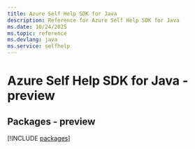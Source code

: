 ```yaml
---
title: Azure Self Help SDK for Java
description: Reference for Azure Self Help SDK for Java
ms.date: 10/24/2025
ms.topic: reference
ms.devlang: java
ms.service: selfhelp
---
```

# Azure Self Help SDK for Java - preview
## Packages - preview
[!INCLUDE [packages](self-help-index.md)]
